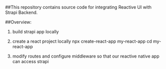 ##This repository contains source code for integrating Reactive UI with Strapi Backend.

##Overview:
1. build strapi app locally

2. create a react project locally
   npx create-react-app my-react-app
   cd my-react-app

3. modify routes and configure middleware so that our reactive native app can access strapi


